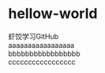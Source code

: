 # hellow-world<br>
虾饺学习GitHub<br>
aaaaaaaaaaaaaaaaa<br>
bbbbbbbbbbbbbbbbb<br>
ccccccccccccccccc<br>

